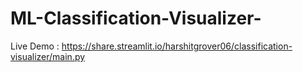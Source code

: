 # ML-Classification-Visualizer-
Live Demo : https://share.streamlit.io/harshitgrover06/classification-visualizer/main.py
